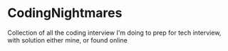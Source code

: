 # CodingNightmares
Collection of all the coding interview I'm doing to prep for tech interview, with solution either mine, or found online
